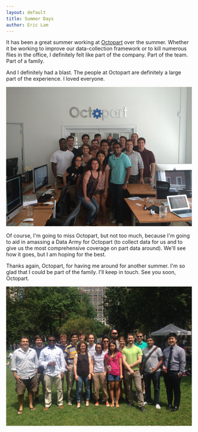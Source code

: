 ```yaml
---
layout: default
title: Summer Days
author: Eric Lam
---
```

It has been a great summer working at <a href="https://octopart.com">Octopart</a> over the summer. Whether it be working to improve our data-collection framework or to kill numerous flies in the office, I definitely felt like part of the company. Part of the team. Part of a family.

And I definitely had a blast. The people at Octopart are definitely a large part of the experience. I loved everyone.

<img class="img-responsive img-rounded center-block" alt="Octopart!" src="/images/octopart.gif" style="max-height:500px;">

Of course, I'm going to miss Octopart, but not too much, because I'm going to aid in amassing a Data Army for Octopart (to collect data for us and to give us the most comprehensive coverage on part data around). We'll see how it goes, but I am hoping for the best.

Thanks again, Octopart, for having me around for another summer. I'm so glad that I could be part of the family. I'll keep in touch. See you soon, Octopart.

<img class="img-responsive img-rounded center-block" alt="Octopart!" src="/images/octopart.jpg" style="max-height:500px;">
